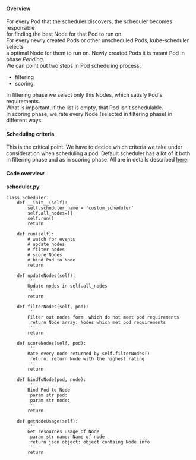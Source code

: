 #### Overview
For every Pod that the scheduler discovers, the scheduler becomes responsible <br>
for finding the best Node for that Pod to run on. <br>
For every newly created Pods or other unscheduled Pods, kube-scheduler selects <br>
a optimal Node for them to run on. Newly created Pods it is meant Pod in phase _Pending_. <br>
We can point out two steps in Pod scheduling process:
- filtering
- scoring.

In filtering phase we select only this Nodes, which satisfy Pod's requirements. <br>
What is important, if the list is empty, that Pod isn’t schedulable. <br>
In scoring phase, we rate every Node (selected in filtering phase) in different ways. <br>

#### Scheduling criteria
This is the critical point. We have to decide which criteria we take under <br>
consideration when scheduling a pod. Default scheduler has a lot of it both <br>
in filtering phase and as in scoring phase. All are in details described [here](https://kubernetes.io/docs/concepts/scheduling/kube-scheduler/#default-policies). <br>


#### Code overview
__scheduler.py__
```
class Scheduler:
	def __init__(self):
		self.scheduler_name = 'custom_scheduler'
		self.all_nodes=[]
		self.run()
		return

	def run(self):
		# watch for events
		# update nodes
		# filter nodes
		# score Nodes
		# bind Pod to Node
		return

	def updateNodes(self):
		'''
		Update nodes in self.all_nodes
		'''
		return

	def filterNodes(self, pod):
		'''
		Filter out nodes form  which do not meet pod requirements
		:return Node array: Nodes which met pod requirements
		'''
		return

	def scoreNodes(self, pod):
		'''
		Rate every node returned by self.filterNodes()
		:return: return Node with the highest rating
		'''
		return

	def bindToNode(pod, node):
		'''
		Bind Pod to Node
		:param str pod:
		:param str node:
		'''
		return

	def getNodeUsage(self):
		'''
		Get resources usage of Node
		:param str name: Name of node
		:return json object: object containg Node info
		'''
		return

```
